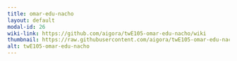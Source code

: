 ```yaml
---
title: omar-edu-nacho
layout: default
modal-id: 26
wiki-link: https://github.com/aigora/twE105-omar-edu-nacho/wiki
thumbnail: https://raw.githubusercontent.com/aigora/twE105-omar-edu-nacho/master/logo.png
alt: twE105-omar-edu-nacho
---
```

